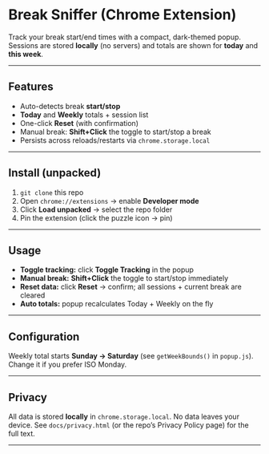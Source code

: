 # Break Sniffer (Chrome Extension)

Track your break start/end times with a compact, dark-themed popup. Sessions are stored **locally** (no servers) and totals are shown for **today** and **this week**.

---

## Features

- Auto-detects break **start/stop**
- **Today** and **Weekly** totals + session list
- One-click **Reset** (with confirmation)
- Manual break: **Shift+Click** the toggle to start/stop a break
- Persists across reloads/restarts via `chrome.storage.local`

---

## Install (unpacked)

1. `git clone` this repo
2. Open `chrome://extensions` → enable **Developer mode**
3. Click **Load unpacked** → select the repo folder
4. Pin the extension (click the puzzle icon → pin)

---

## Usage

- **Toggle tracking:** click **Toggle Tracking** in the popup  
- **Manual break:** **Shift+Click** the toggle to start/stop immediately  
- **Reset data:** click **Reset** → confirm; all sessions + current break are cleared  
- **Auto totals:** popup recalculates Today + Weekly on the fly

---

## Configuration

Weekly total starts **Sunday → Saturday** (see `getWeekBounds()` in `popup.js`). Change it if you prefer ISO Monday.

---

## Privacy

All data is stored **locally** in `chrome.storage.local`. No data leaves your device. See `docs/privacy.html` (or the repo’s Privacy Policy page) for the full text.

---
